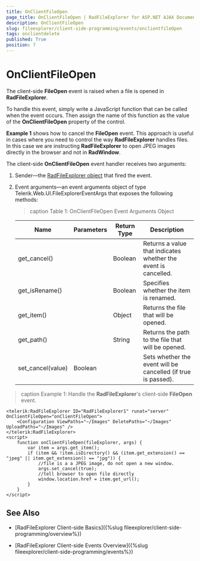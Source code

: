 ```yaml
---
title: OnClientFileOpen
page_title: OnClientFileOpen | RadFileExplorer for ASP.NET AJAX Documentation
description: OnClientFileOpen
slug: fileexplorer/client-side-programming/events/onclientfileOpen
tags: onclientdelete
published: True
position: 7
---
```


# OnClientFileOpen

The client-side **FileOpen** event is raised when a file is opened in **RadFileExplorer**.

To handle this event, simply write a JavaScript function that can be called when the event occurs. Then assign the name of this function as the value of the **OnClientFileOpen** property of the control.

**Example 1** shows how to cancel the **FileOpen** event. This approach is useful in cases where you need to control the way **RadFileExplorer** handles files. In this case we are instructing **RadFileExplorer** to open JPEG images directly in the browser and not in **RadWindow**.

The client-side **OnClientFileOpen** event handler receives two arguments:

1. Sender—the [RadFileExplorer object](http://docs.telerik.com/devtools/aspnet-ajax/api/client/Telerik.Web.UI.RadFileExplorer) that fired the event.

1. Event arguments—an event arguments object of type Telerik.Web.UI.FileExplorerEventArgs that exposes the following methods:

	>caption Table 1: OnClientFileOpen Event Arguments Object

	|  **Name**  |  **Parameters**  |  **Return Type**  |  **Description**  |
	| ------ | ------ | ------ | ------ |
	|get_cancel()||Boolean|Returns a value that indicates whether the event is cancelled.|
	|get_isRename()||Boolean|Specifies whether the item is renamed.|
	|get_item()||Object|Returns the file that will be opened.|
	|get_path()||String|Returns the path to the file that will be opened.|
	|set_cancel(value)|Boolean||Sets whether the event will be cancelled (if true is passed).|

>caption Example 1: Handle the **RadFileExplorer**'s client-side **FileOpen** event.

````ASP.NET
<telerik:RadFileExplorer ID="RadFileExplorer1" runat="server" OnClientFileOpen="onClientFileOpen">
    <Configuration ViewPaths="~/Images" DeletePaths="~/Images" UploadPaths="~/Images" />
</telerik:RadFileExplorer>
<script>
    function onClientFileOpen(fileExplorer, args) {
        var item = args.get_item();
        if (item && !item.isDirectory() && (item.get_extension() == "jpeg" || item.get_extension() == "jpg")) {
            //file is a a JPEG image, do not open a new window.          
            args.set_cancel(true);
            //tell browser to open file directly          
            window.location.href = item.get_url();
        }
    }
</script>
````


## See Also

 * [RadFileExplorer Client-side Basics]({%slug fileexplorer/client-side-programming/overview%})

 * [RadFileExplorer Client-side Events Overview]({%slug fileexplorer/client-side-programming/events%})
